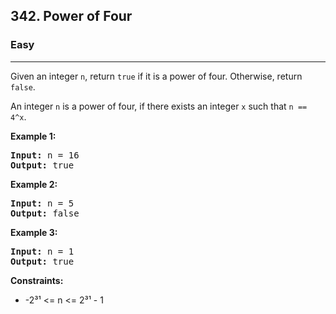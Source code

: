 <h2>342. Power of Four</h2>
<h3>Easy</h3>
<hr>
<div>
<p>Given an integer <code>n</code>, return <code>true</code> if it is a power of four. Otherwise, return <code>false</code>.

An integer <code>n</code> is a power of four, if there exists an integer <code>x</code> such that <code>n == 4^x</code>.</p>

<p><b>Example 1: </b></p>

<pre><strong>Input:</strong> n = 16
<strong>Output:</strong> true
</pre>

<p><b>Example 2: </b></p>

<pre><strong>Input:</strong> n = 5
<strong>Output:</strong> false
</pre>

<p><b>Example 3: </b></p>

<pre><strong>Input:</strong> n = 1
<strong>Output:</strong> true
</pre>

<p><b>Constraints:</b></p>
<ul> 
   <li>-2³¹ <= n <= 2³¹ - 1</li>
</ul>
</div>
